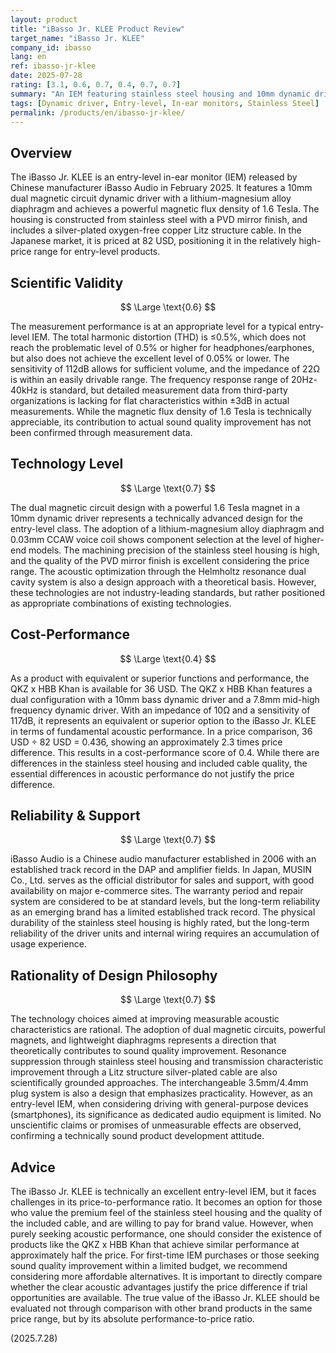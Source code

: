 ```yaml
---
layout: product
title: "iBasso Jr. KLEE Product Review"
target_name: "iBasso Jr. KLEE"
company_id: ibasso
lang: en
ref: ibasso-jr-klee
date: 2025-07-28
rating: [3.1, 0.6, 0.7, 0.4, 0.7, 0.7]
summary: "An IEM featuring stainless steel housing and 10mm dynamic driver with 1.6T magnet, but cost-performance is challenged by the existence of equivalent-function, lower-priced alternatives."
tags: [Dynamic driver, Entry-level, In-ear monitors, Stainless Steel]
permalink: /products/en/ibasso-jr-klee/
---
```

## Overview

The iBasso Jr. KLEE is an entry-level in-ear monitor (IEM) released by Chinese manufacturer iBasso Audio in February 2025. It features a 10mm dual magnetic circuit dynamic driver with a lithium-magnesium alloy diaphragm and achieves a powerful magnetic flux density of 1.6 Tesla. The housing is constructed from stainless steel with a PVD mirror finish, and includes a silver-plated oxygen-free copper Litz structure cable. In the Japanese market, it is priced at 82 USD, positioning it in the relatively high-price range for entry-level products.

## Scientific Validity

$$ \Large \text{0.6} $$

The measurement performance is at an appropriate level for a typical entry-level IEM. The total harmonic distortion (THD) is ≤0.5%, which does not reach the problematic level of 0.5% or higher for headphones/earphones, but also does not achieve the excellent level of 0.05% or lower. The sensitivity of 112dB allows for sufficient volume, and the impedance of 22Ω is within an easily drivable range. The frequency response range of 20Hz-40kHz is standard, but detailed measurement data from third-party organizations is lacking for flat characteristics within ±3dB in actual measurements. While the magnetic flux density of 1.6 Tesla is technically appreciable, its contribution to actual sound quality improvement has not been confirmed through measurement data.

## Technology Level

$$ \Large \text{0.7} $$

The dual magnetic circuit design with a powerful 1.6 Tesla magnet in a 10mm dynamic driver represents a technically advanced design for the entry-level class. The adoption of a lithium-magnesium alloy diaphragm and 0.03mm CCAW voice coil shows component selection at the level of higher-end models. The machining precision of the stainless steel housing is high, and the quality of the PVD mirror finish is excellent considering the price range. The acoustic optimization through the Helmholtz resonance dual cavity system is also a design approach with a theoretical basis. However, these technologies are not industry-leading standards, but rather positioned as appropriate combinations of existing technologies.

## Cost-Performance

$$ \Large \text{0.4} $$

As a product with equivalent or superior functions and performance, the QKZ x HBB Khan is available for 36 USD. The QKZ x HBB Khan features a dual configuration with a 10mm bass dynamic driver and a 7.8mm mid-high frequency dynamic driver. With an impedance of 10Ω and a sensitivity of 117dB, it represents an equivalent or superior option to the iBasso Jr. KLEE in terms of fundamental acoustic performance. In a price comparison, 36 USD ÷ 82 USD = 0.436, showing an approximately 2.3 times price difference. This results in a cost-performance score of 0.4. While there are differences in the stainless steel housing and included cable quality, the essential differences in acoustic performance do not justify the price difference.

## Reliability & Support

$$ \Large \text{0.7} $$

iBasso Audio is a Chinese audio manufacturer established in 2006 with an established track record in the DAP and amplifier fields. In Japan, MUSIN Co., Ltd. serves as the official distributor for sales and support, with good availability on major e-commerce sites. The warranty period and repair system are considered to be at standard levels, but the long-term reliability as an emerging brand has a limited established track record. The physical durability of the stainless steel housing is highly rated, but the long-term reliability of the driver units and internal wiring requires an accumulation of usage experience.

## Rationality of Design Philosophy

$$ \Large \text{0.7} $$

The technology choices aimed at improving measurable acoustic characteristics are rational. The adoption of dual magnetic circuits, powerful magnets, and lightweight diaphragms represents a direction that theoretically contributes to sound quality improvement. Resonance suppression through stainless steel housing and transmission characteristic improvement through a Litz structure silver-plated cable are also scientifically grounded approaches. The interchangeable 3.5mm/4.4mm plug system is also a design that emphasizes practicality. However, as an entry-level IEM, when considering driving with general-purpose devices (smartphones), its significance as dedicated audio equipment is limited. No unscientific claims or promises of unmeasurable effects are observed, confirming a technically sound product development attitude.

## Advice

The iBasso Jr. KLEE is technically an excellent entry-level IEM, but it faces challenges in its price-to-performance ratio. It becomes an option for those who value the premium feel of the stainless steel housing and the quality of the included cable, and are willing to pay for brand value. However, when purely seeking acoustic performance, one should consider the existence of products like the QKZ x HBB Khan that achieve similar performance at approximately half the price. For first-time IEM purchases or those seeking sound quality improvement within a limited budget, we recommend considering more affordable alternatives. It is important to directly compare whether the clear acoustic advantages justify the price difference if trial opportunities are available. The true value of the iBasso Jr. KLEE should be evaluated not through comparison with other brand products in the same price range, but by its absolute performance-to-price ratio.

(2025.7.28)
